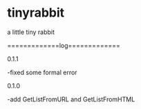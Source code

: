 tinyrabbit
==========

a little tiny rabbit

=============log=============

0.1.1

-fixed some formal error

0.1.0 

-add GetListFromURL and GetListFromHTML
